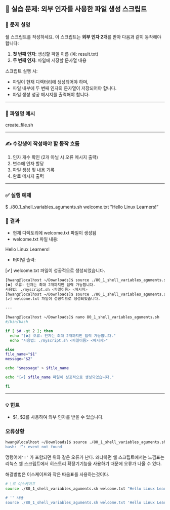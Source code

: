 ## **🧪 실습 문제: 외부 인자를 사용한 파일 생성 스크립트**

### **📘 문제 설명**

쉘 스크립트를 작성하세요. 이 스크립트는 **외부 인자 2개**를 받아 다음과 같이 동작해야 합니다:

1. **첫 번째 인자**: 생성할 파일 이름 (예: result.txt)
2. **두 번째 인자**: 파일에 저장할 문자열 내용

스크립트 실행 시:

- 파일이 현재 디렉터리에 생성되어야 하며,
- 파일 내부에 두 번째 인자의 문자열이 저장되어야 합니다.
- 파일 생성 성공 메시지를 출력해야 합니다.

---

### **📄 파일명 예시**

create_file.sh

---

### **✍️ 수강생이 작성해야 할 동작 흐름**

1. 인자 개수 확인 (2개 아닐 시 오류 메시지 출력)
2. 변수에 인자 할당
3. 파일 생성 및 내용 기록
4. 완료 메시지 출력

---

### **✅ 실행 예제**

$ ./80_1_shell_variables_aguments.sh welcome.txt "Hello Linux Learners!”

### **📂 결과**

- 현재 디렉토리에 welcome.txt 파일이 생성됨
- welcome.txt 파일 내용:

Hello Linux Learners!

- 터미널 출력:

[✔] welcome.txt 파일이 성공적으로 생성되었습니다.

```bash
[hwang@localhost ~/Downloads]$ source ./80_1_shell_variables_aguments.sh welcome.txt 'Hello Linux Learners/!' third_Argument
[❌] 오류: 인자는 최대 2개까지만 입력 가능합니다.
사용법: ./myscript.sh <파일이름> <메시지>
[hwang@localhost ~/Downloads]$ source ./80_1_shell_variables_aguments.sh welcome.txt 'Hello Linux Learners/!'
[✔] welcome.txt 파일이 성공적으로 생성되었습니다.

---

[hwang@localhost ~/Downloads]$ nano 80_1_shell_variables_aguments.sh                           
#/bin/bash

if [ $# -gt 2 ]; then
  echo "[❌] 오류: 인자는 최대 2개까지만 입력 가능합니다."
  echo "사용법: ./myscript.sh <파일이름> <메시지>"

else
file_name="$1"
message="$2"

echo "$message" > $file_name

echo "[✔] $file_name 파일이 성공적으로 생성되었습니다."

fi

```

---

### **💡 힌트**

- $1, $2를 사용하여 외부 인자를 받을 수 있습니다.


### 오류상황

```bash
hwang@localhost ~/Downloads]$ source ./80_1_shell_variables_aguments.sh welcome.txt "Hello Linux Learners!”
bash: !”: event not found
```

명령어에`‘!’` 가 포함되면 위와 같은 오류가 난다. 왜냐하면 쉘 스크립트에서는 느낌표는 리눅스 쉘 스크립트에서 히스토리 확장기기능을 사용하기 때문에 오류가 나올 수 있다.

해결방법은 이스케이프와 작은 따옴표를 사용하는것이다.

```bash
# \로 이스케이프
source ./80_1_shell_variables_aguments.sh welcome.txt "Hello Linux Learners\!”

# '' 사용
source ./80_1_shell_variables_aguments.sh welcome.txt 'Hello Linux Learners!'
```